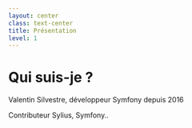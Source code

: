 ```yaml
---
layout: center
class: text-center
title: Présentation
level: 1
---
```


# Qui suis-je ?
Valentin Silvestre, développeur Symfony depuis 2016

Contributeur Sylius, Symfony..

<Tweet id="1510896428905906179" />

<!--
The last comment block of each slide will be treated as slide notes. It will be visible and editable in Presenter Mode along with the slide. [Read more in the docs](https://sli.dev/guide/syntax.html#notes)
-->